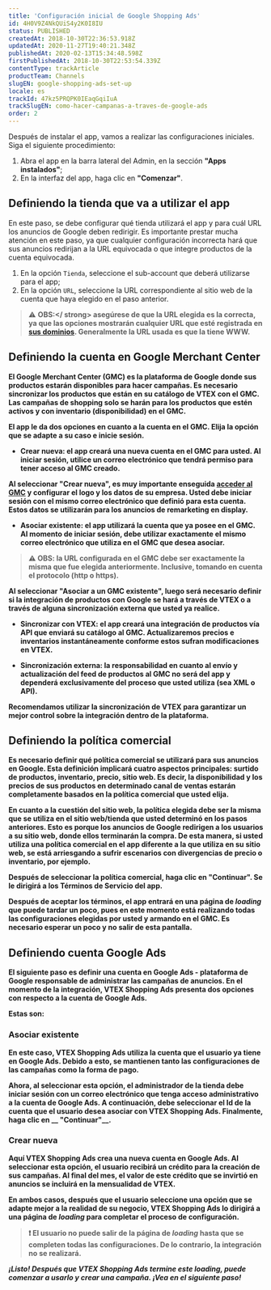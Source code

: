 ```yaml
---
title: 'Configuración inicial de Google Shopping Ads'
id: 4H0V9Z4NkQUiS4y2K0I8IU
status: PUBLISHED
createdAt: 2018-10-30T22:36:53.918Z
updatedAt: 2020-11-27T19:40:21.348Z
publishedAt: 2020-02-13T15:34:48.598Z
firstPublishedAt: 2018-10-30T22:53:54.339Z
contentType: trackArticle
productTeam: Channels
slugEN: google-shopping-ads-set-up
locale: es
trackId: 47kz5PRQPK0IEaqGqiIuA
trackSlugEN: como-hacer-campanas-a-traves-de-google-ads
order: 2
---
```


Después de instalar el app, vamos a realizar las configuraciones iniciales. Siga el siguiente procedimiento:

1. Abra el app en la barra lateral del Admin, en la sección __"Apps instalados"__;
2. En la interfaz del app, haga clic en __"Comenzar"__.

## Definiendo la tienda que va a utilizar el app

En este paso, se debe configurar qué tienda utilizará el app y para cuál URL los anuncios de Google deben redirigir. Es importante prestar mucha atención en este paso, ya que cualquier configuración incorrecta hará que sus anuncios redirijan a la URL equivocada o que integre productos de la cuenta equivocada.

1. En la opción `Tienda`, seleccione el sub-account que deberá utilizarse para el app;
2. En la opción `URL`, seleccione la URL correspondiente al sitio web de la cuenta que haya elegido en el paso anterior.

> ⚠️ **OBS:</ strong> asegúrese de que la URL elegida es la correcta, ya que las opciones mostrarán cualquier URL que esté registrada en [sus dominios](/es/tutorial/configurando-dominios-no-license-manager?locale=es). <strong>Generalmente la URL usada es que la tiene WWW**.

## Definiendo la cuenta en Google Merchant Center

El Google Merchant Center (GMC) es la plataforma de Google donde sus productos estarán disponibles para hacer campañas. Es necesario sincronizar los productos que están en su catálogo de VTEX con el GMC. Las campañas de shopping solo se harán para los productos que estén activos y con inventario (disponibilidad) en el GMC.

El app le da dos opciones en cuanto a la cuenta en el GMC. Elija la opción que se adapte a su caso e inicie sesión.

- __Crear nueva:__ el app creará una nueva cuenta en el GMC para usted. Al iniciar sesión, utilice un correo electrónico que tendrá permiso para tener acceso al GMC creado.

Al seleccionar __"Crear nueva"__, es muy importante enseguida [acceder al GMC](https://www.google.com/retail/solutions/merchant-center/) y configurar el logo y los datos de su empresa. Usted debe iniciar sesión con el mismo correo electrónico que definió para esta cuenta. Estos datos se utilizarán para los anuncios de remarketing en display.

- __Asociar existente:__ el app utilizará la cuenta que ya posee en el GMC. Al momento de iniciar sesión, debe utilizar exactamente el mismo correo electrónico que utiliza en el GMC que desea asociar.

> ⚠️ **OBS:** la URL configurada en el GMC debe ser **exactamente la misma** que fue elegida anteriormente. Inclusive, tomando en cuenta el protocolo (http o https).

Al seleccionar __"Asociar a un GMC existente"__, luego será necesario definir si la integración de productos con Google se hará a través de VTEX o a través de alguna sincronización externa que usted ya realice.

- __Sincronizar con VTEX:__ el app creará una integración de productos vía API que enviará su catálogo al GMC. Actualizaremos precios e inventarios instantáneamente conforme estos sufran modificaciones en VTEX.

- __Sincronización externa:__ la responsabilidad en cuanto al envío y actualización del feed de productos al GMC no será del app y dependerá exclusivamente del proceso que usted utiliza (sea XML o API).

Recomendamos utilizar la sincronización de VTEX para garantizar un mejor control sobre la integración dentro de la plataforma.

## Definiendo la política comercial

Es necesario definir qué política comercial se utilizará para sus anuncios en Google. Esta definición implicará cuatro aspectos principales: surtido de productos, inventario, precio, sitio web. Es decir, la disponibilidad y los precios de sus productos en determinado canal de ventas estarán completamente basados en la política comercial que usted elija.

En cuanto a la cuestión del sitio web, la política elegida debe ser la misma que se utiliza en el sitio web/tienda que usted determinó en los pasos anteriores. Esto es porque los anuncios de Google redirigen a los usuarios a su sitio web, donde ellos terminarán la compra. De esta manera, si usted utiliza una política comercial en el app diferente a la que utiliza en su sitio web, se está arriesgando a sufrir escenarios con divergencias de precio o inventario, por ejemplo.

Después de seleccionar la política comercial, haga clic en __"Continuar"__. Se le dirigirá a los Términos de Servicio del app.

Después de aceptar los términos, el app entrará en una página de *loading* que puede tardar un poco, pues en este momento está realizando todas las configuraciones elegidas por usted y armando en el GMC. Es necesario esperar un poco y no salir de esta pantalla.

## Definiendo cuenta Google Ads

El siguiente paso es definir una cuenta en Google Ads - plataforma de Google responsable de administrar las campañas de anuncios. En el momento de la integración, VTEX Shopping Ads presenta dos opciones con respecto a la cuenta de Google Ads.

Estas son:

### Asociar existente

En este caso, VTEX Shopping Ads utiliza la cuenta que el usuario ya tiene en Google Ads. Debido a esto, se mantienen tanto las configuraciones de las campañas como la forma de pago.

Ahora, al seleccionar esta opción, el administrador de la tienda debe iniciar sesión con un correo electrónico que tenga acceso administrativo a la cuenta de Google Ads. A continuación, debe seleccionar el Id de la cuenta que el usuario desea asociar con VTEX Shopping Ads. Finalmente, haga clic en __ "Continuar"__.

### Crear nueva

Aquí VTEX Shopping Ads crea una nueva cuenta en Google Ads. Al seleccionar esta opción, el usuario recibirá un crédito para la creación de sus campañas. Al final del mes, el valor de este crédito que se invirtió en anuncios se incluirá en la mensualidad de VTEX.

En ambos casos, después que el usuario seleccione una opción que se adapte mejor a la realidad de su negocio, VTEX Shopping Ads lo dirigirá a una página de *loading* para completar el proceso de configuración.

> ❗ El usuario no puede salir de la página de *loading* hasta que se completen todas las configuraciones. De lo contrario, la integración no se realizará.

*__¡Listo!__ Después que VTEX Shopping Ads termine este loading, puede comenzar a usarlo y crear una campaña. ¡Vea en el siguiente paso!*

